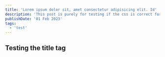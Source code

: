```yaml
---
title: 'Lorem ipsum dolor sit, amet consectetur adipisicing elit. Id'
description: 'This post is purely for testing if the css is correct for the title on the page'
publishDate: '01 Feb 2023'
tags:
  - 'test'
---
```


## Testing the title tag
